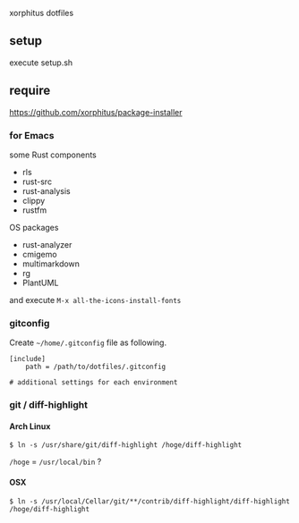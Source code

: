 xorphitus dotfiles

## setup

execute setup.sh

## require

https://github.com/xorphitus/package-installer

### for Emacs
some Rust components

* rls
* rust-src
* rust-analysis
* clippy
* rustfm

OS packages

* rust-analyzer
* cmigemo
* multimarkdown
* rg
* PlantUML

and execute `M-x all-the-icons-install-fonts`

### gitconfig

Create `~/home/.gitconfig` file as following.

```
[include]
	path = /path/to/dotfiles/.gitconfig

# additional settings for each environment
```

### git / diff-highlight

#### Arch Linux

```
$ ln -s /usr/share/git/diff-highlight /hoge/diff-highlight
```

`/hoge` = `/usr/local/bin` ?

#### OSX

```
$ ln -s /usr/local/Cellar/git/**/contrib/diff-highlight/diff-highlight /hoge/diff-highlight
```
